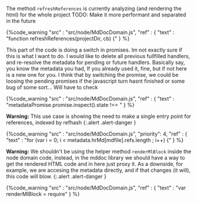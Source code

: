 The method `refreshReferences` is currently analyzing (and rendering the html) for the whole project
TODO: Make it more performant and separated in the future

{%code_warning
    "src" : "src/node/MdDocDomain.js",
    "ref" : {
        "text" : "function refreshReferences(projectDir, cb) {"
    }
%}


This part of the code is doing a switch in promises. Im not exactly sure if this is what I want to do. I would
like to delete all previous fullfilled handlers, and re-resolve the metadata for pending or future handlers.
Basically say, you know the metadata you had, If you already used it, fine, but if not here is a new one for you.
I think that by switching the promise, we could be loosing the pending promises if the javascript turn hasnt finished
or some bug of some sort... Will have to check

{%code_warning
    "src" : "src/node/MdDocDomain.js",
    "ref" : {
        "text" : "metadataPromise.promise.inspect().state !== "
    }
%}

**Warning:**
This use case is showing the need to make a single entry point for references,
indexed by refhash
{:.alert .alert-danger }

{%code_warning
    "src" : "src/node/MdDocDomain.js",
    "priority": 4,
    "ref" : {
        "text" : "for (var i = 0; i < metadata.hrMd[mdfile].refs.length ; i++) {"
    }
%}


**Warning:**
We shouldn't be using the helper method `renderMlBlock` inside the node domain code, instead, in the mddoc library we should
have a way to get the rendered HTML code and in here just proxy it.
As a downside, for example, we are accesing the metadata directly, and if that changes (it will), this code will blow.
{:.alert .alert-danger }

{%code_warning
    "src" : "src/node/MdDocDomain.js",
    "ref" : {
        "text" : "var renderMlBlock = require"
    }
%}
